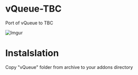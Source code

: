 # vQueue-TBC
Port of vQueue to TBC

![Imgur](https://imgur.com/a/vqueue-tbc-h2I4sBl)

# Instalslation

Copy "vQueue" folder from archive to your addons directory
